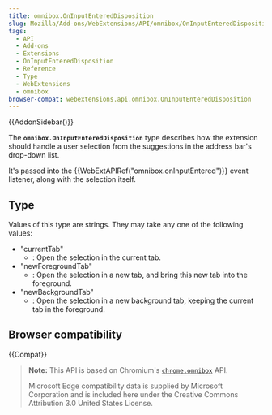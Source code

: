 ```yaml
---
title: omnibox.OnInputEnteredDisposition
slug: Mozilla/Add-ons/WebExtensions/API/omnibox/OnInputEnteredDisposition
tags:
  - API
  - Add-ons
  - Extensions
  - OnInputEnteredDisposition
  - Reference
  - Type
  - WebExtensions
  - omnibox
browser-compat: webextensions.api.omnibox.OnInputEnteredDisposition
---
```

{{AddonSidebar()}}

The **`omnibox.OnInputEnteredDisposition`** type describes how the extension should handle a user selection from the suggestions in the address bar's drop-down list.

It's passed into the {{WebExtAPIRef("omnibox.onInputEntered")}} event listener, along with the selection itself.

## Type

Values of this type are strings. They may take any one of the following values:

- "currentTab"
  - : Open the selection in the current tab.
- "newForegroundTab"
  - : Open the selection in a new tab, and bring this new tab into the foreground.
- "newBackgroundTab"
  - : Open the selection in a new background tab, keeping the current tab in the foreground.

## Browser compatibility

{{Compat}}

> **Note:** This API is based on Chromium's [`chrome.omnibox`](https://developer.chrome.com/docs/extensions/reference/omnibox/) API.
>
> Microsoft Edge compatibility data is supplied by Microsoft Corporation and is included here under the Creative Commons Attribution 3.0 United States License.
